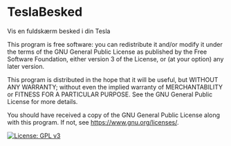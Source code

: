 # TeslaBesked
Vis en fuldskærm besked i din Tesla

This program is free software: you can redistribute it and/or modify it under the terms of the GNU General Public License as published by the Free Software Foundation, either version 3 of the License, or (at your option) any later version.

This program is distributed in the hope that it will be useful, but WITHOUT ANY WARRANTY; without even the implied warranty of MERCHANTABILITY or FITNESS FOR A PARTICULAR PURPOSE. See the GNU General Public License for more details.

You should have received a copy of the GNU General Public License along with this program. If not, see <https://www.gnu.org/licenses/>.

[![License: GPL v3](https://img.shields.io/badge/License-GPLv3-blue.svg)](https://www.gnu.org/licenses/gpl-3.0)
